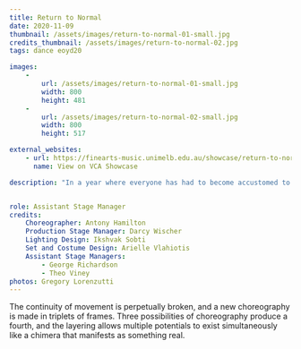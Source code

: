 ```yaml
---
title: Return to Normal
date: 2020-11-09
thumbnail: /assets/images/return-to-normal-01-small.jpg
credits_thumbnail: /assets/images/return-to-normal-02.jpg
tags: dance eoyd20

images:
    -
        url: /assets/images/return-to-normal-01-small.jpg
        width: 800
        height: 481
    -
        url: /assets/images/return-to-normal-02-small.jpg
        width: 800
        height: 517

external_websites:
    - url: https://finearts-music.unimelb.edu.au/showcase/return-to-normal
      name: View on VCA Showcase

description: "In a year where everyone has had to become accustomed to uncertainty, the feeling of starting and stopping has become a condition of living."


role: Assistant Stage Manager
credits:
    Choreographer: Antony Hamilton
    Production Stage Manager: Darcy Wischer
    Lighting Design: Ikshvak Sobti
    Set and Costume Design: Arielle Vlahiotis
    Assistant Stage Managers: 
        - George Richardson
        - Theo Viney
photos: Gregory Lorenzutti
---
```


The continuity of movement is perpetually broken, and a new choreography is made in triplets of frames. Three possibilities of choreography produce a fourth, and the layering allows multiple potentials to exist simultaneously like a chimera that manifests as something real.